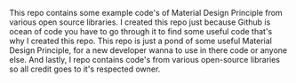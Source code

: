 This repo contains some example code's of Material Design Principle from various open source libraries. I created this repo just because Github is ocean of code you have to go through it to find some useful code that's why I created this repo. This repo is just a pond of some useful Material Design Principle, for a new developer wanna to use in there code or anyone else. And lastly, I repo contains code's from various open-source libraries so all credit goes to it's respected owner.
